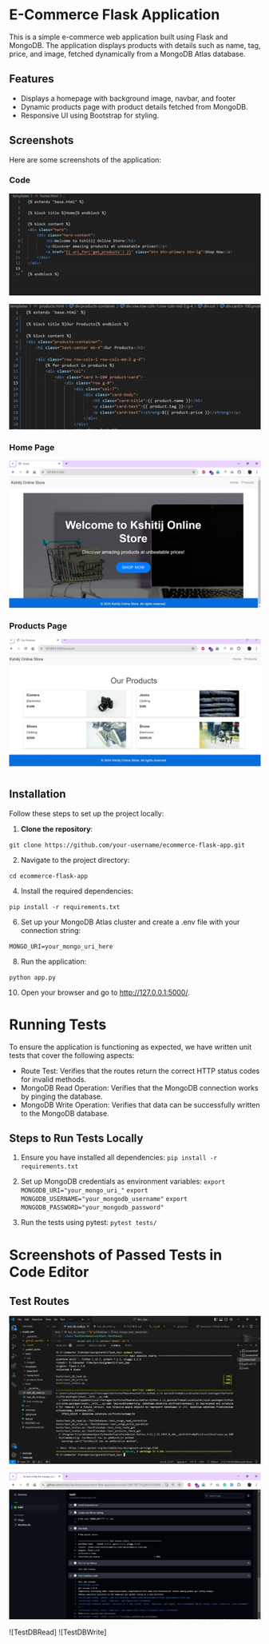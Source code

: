 # E-Commerce Flask Application

This is a simple e-commerce web application built using Flask and MongoDB. The application displays products with details such as name, tag, price, and image, fetched dynamically from a MongoDB Atlas database.

## Features
- Displays a homepage with background image, navbar, and footer
- Dynamic products page with product details fetched from MongoDB.
- Responsive UI using Bootstrap for styling.

## Screenshots

Here are some screenshots of the application:

### Code

![Home](static/images/home_code.jpg)

![Product](static/images/products_code.jpg)

### Home Page

![Home Page](static/images/home.jpg)

### Products Page

![Products Page](static/images/products.jpg)

  
## Installation


Follow these steps to set up the project locally:

1. **Clone the repository**:

`git clone https://github.com/your-username/ecommerce-flask-app.git`

2. Navigate to the project directory:
   
`cd ecommerce-flask-app`

4. Install the required dependencies:
   
`pip install -r requirements.txt`

6. Set up your MongoDB Atlas cluster and create a .env file with your connection string:

 `MONGO_URI=your_mongo_uri_here`

8. Run the application:

`python app.py`

10. Open your browser and go to http://127.0.0.1:5000/.

# Running Tests
To ensure the application is functioning as expected, we have written unit tests that cover the following aspects:

- Route Test: Verifies that the routes return the correct HTTP status codes for invalid methods.
- MongoDB Read Operation: Verifies that the MongoDB connection works by pinging the database.
- MongoDB Write Operation: Verifies that data can be successfully written to the MongoDB database.

## Steps to Run Tests Locally
1. Ensure you have installed all dependencies:
`pip install -r requirements.txt`

2. Set up MongoDB credentials as environment variables:
`export MONGODB_URI="your_mongo_uri_"`
`export MONGODB_USERNAME="your_mongodb_username"`
`export MONGODB_PASSWORD="your_mongodb_password"`

3. Run the tests using pytest:
`pytest tests/`

# Screenshots of Passed Tests in Code Editor
## Test Routes
![Test Routes](static/images/PyTest_tests.jpg)

![In Github Actions](static/images/PyTest_CI.jpg)

![TestDBRead]
![TestDBWrite]







